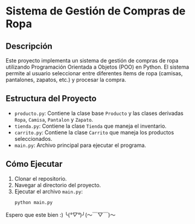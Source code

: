 # Sistema de Gestión de Compras de Ropa

## Descripción
Este proyecto implementa un sistema de gestión de compras de ropa utilizando Programación Orientada a Objetos (POO) en Python. El sistema permite al usuario seleccionar entre diferentes ítems de ropa (camisas, pantalones, zapatos, etc.) y procesar la compra.

## Estructura del Proyecto
- `producto.py`: Contiene la clase base `Producto` y las clases derivadas `Ropa`, `Camisa`, `Pantalon` y `Zapato`.
- `tienda.py`: Contiene la clase `Tienda` que maneja el inventario.
- `carrito.py`: Contiene la clase `Carrito` que maneja los productos seleccionados.
- `main.py`: Archivo principal para ejecutar el programa.

## Cómo Ejecutar
1. Clonar el repositorio.
2. Navegar al directorio del proyecto.
3. Ejecutar el archivo `main.py`:
   ```bash
   python main.py
Espero que este bien :) ╰(*°▽°*)╯(～￣▽￣)～
